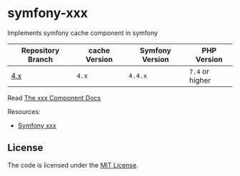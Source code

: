 # symfony-xxx

Implements symfony cache component in symfony

| Repository Branch | cache       Version | Symfony Version | PHP Version     |
|-------------------|---------------------|-----------------|-----------------|
| [4.x][1]          | `4.x`               | `4.4.x`         | `7.4` or higher |


Read [The xxx Component Docs](https://symfony.com/doc/current/components/cache.html)

Resources:
- [Symfony xxx](https://codereviewvideos.com/course/symfony-cache)

[1]: https://github.com/habibun/symfony-cache/tree/4.x

## License
The code is licensed under the [MIT License](https://github.com/habibun/hwio-auth-bundle/blob/master/LICENSE).
